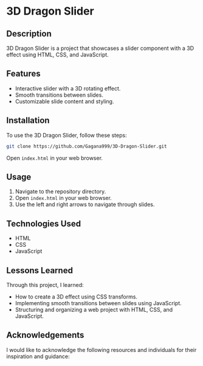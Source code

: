 # 3D Dragon Slider

## Description

3D Dragon Slider is a project that showcases a slider component with a 3D effect using HTML, CSS, and JavaScript.

## Features

- Interactive slider with a 3D rotating effect.
- Smooth transitions between slides.
- Customizable slide content and styling.

## Installation

To use the 3D Dragon Slider, follow these steps:
```bash
git clone https://github.com/Gagana999/3D-Dragon-Slider.git
```

Open `index.html` in your web browser.

## Usage

1. Navigate to the repository directory.
2. Open `index.html` in your web browser.
3. Use the left and right arrows to navigate through slides.

## Technologies Used

- HTML
- CSS
- JavaScript

## Lessons Learned

Through this project, I learned:

- How to create a 3D effect using CSS transforms.
- Implementing smooth transitions between slides using JavaScript.
- Structuring and organizing a web project with HTML, CSS, and JavaScript.

## Acknowledgements

I would like to acknowledge the following resources and individuals for their inspiration and guidance:

